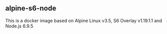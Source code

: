 ## alpine-s6-node
This is a docker image based on Alpine Linux v3.5, S6 Overlay v1.19.1.1 and Node.js 6.9.5
